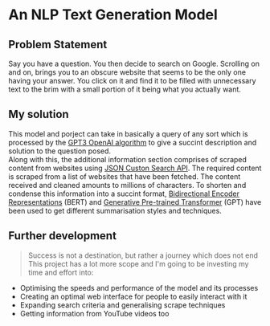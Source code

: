 # An NLP Text Generation Model

## Problem Statement
Say you have a question. You then decide to search on Google. Scrolling on and on, brings you to an obscure website that seems to be the only one having your answer. You click on it and find it to be filled with unnecessary text to the brim with a small portion of it being what you actually want. 

## My solution
This model and porject can take in basically a query of any sort which is processed by the [GPT3 OpenAI algorithm](https://openai.com/api/) to give a succint description and solution to the question posed. \
Along with this, the additional information section comprises of scraped content from websites using [JSON Custon Search API](https://developers.google.com/custom-search/v1/overview). The required content is scraped from a list of websites that have been fetched. The content received and cleaned amounts to millions of characters. To shorten and condense this information into a succint format, [Bidirectional Encoder Representations](https://github.com/google-research/bert) (BERT) and [Generative Pre-trained Transformer](https://huggingface.co/gpt2) (GPT) have been used to get different summarisation styles and techniques.

## Further development
> Success is not a destination, but rather a journey which does not end
This project has a lot more scope and I'm going to be investing my time and effort into:
* Optimising the speeds and performance of the model and its processes
* Creating an optimal web interface for people to easily interact with it
* Expanding search criteria and generalising scrape techniques
* Getting information from YouTube videos too
